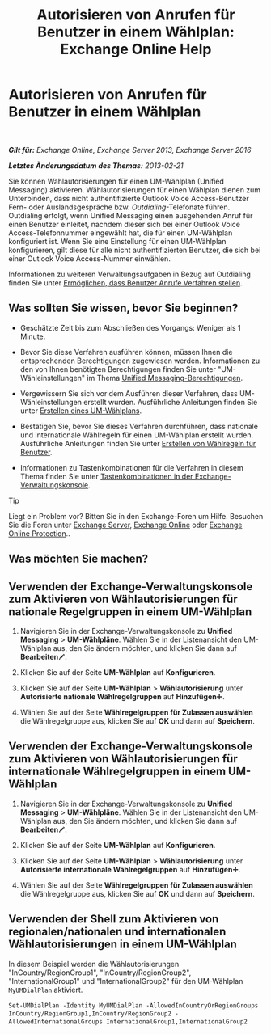 ﻿---
title: 'Autorisieren von Anrufen für Benutzer in einem Wählplan: Exchange Online Help'
TOCTitle: Autorisieren von Anrufen für Benutzer in einem Wählplan
ms:assetid: 7c7fd0c4-4001-408e-b352-c49bac9f78cc
ms:mtpsurl: https://technet.microsoft.com/de-de/library/Bb691175(v=EXCHG.150)
ms:contentKeyID: 51409316
ms.date: 05/23/2018
mtps_version: v=EXCHG.150
ms.translationtype: MT
---

# Autorisieren von Anrufen für Benutzer in einem Wählplan

 

_**Gilt für:** Exchange Online, Exchange Server 2013, Exchange Server 2016_

_**Letztes Änderungsdatum des Themas:** 2013-02-21_

Sie können Wählautorisierungen für einen UM-Wählplan (Unified Messaging) aktivieren. Wählautorisierungen für einen Wählplan dienen zum Unterbinden, dass nicht authentifizierte Outlook Voice Access-Benutzer Fern- oder Auslandsgespräche bzw. *Outdialing*-Telefonate führen. Outdialing erfolgt, wenn Unified Messaging einen ausgehenden Anruf für einen Benutzer einleitet, nachdem dieser sich bei einer Outlook Voice Access-Telefonnummer eingewählt hat, die für einen UM-Wählplan konfiguriert ist. Wenn Sie eine Einstellung für einen UM-Wählplan konfigurieren, gilt diese für alle nicht authentifizierten Benutzer, die sich bei einer Outlook Voice Access-Nummer einwählen.

Informationen zu weiteren Verwaltungsaufgaben in Bezug auf Outdialing finden Sie unter [Ermöglichen, dass Benutzer Anrufe Verfahren stellen](allowing-users-to-make-calls-procedures-exchange-2013-help.md).

## Was sollten Sie wissen, bevor Sie beginnen?

  - Geschätzte Zeit bis zum Abschließen des Vorgangs: Weniger als 1 Minute.

  - Bevor Sie diese Verfahren ausführen können, müssen Ihnen die entsprechenden Berechtigungen zugewiesen werden. Informationen zu den von Ihnen benötigten Berechtigungen finden Sie unter "UM-Wähleinstellungen" im Thema [Unified Messaging-Berechtigungen](unified-messaging-permissions-exchange-2013-help.md).

  - Vergewissern Sie sich vor dem Ausführen dieser Verfahren, dass UM-Wähleinstellungen erstellt wurden. Ausführliche Anleitungen finden Sie unter [Erstellen eines UM-Wählplans](https://review.docs.microsoft.com/de-de/exchange/voice-mail-unified-messaging/connect-voice-mail-system/create-um-dial-plan).

  - Bestätigen Sie, bevor Sie dieses Verfahren durchführen, dass nationale und internationale Wählregeln für einen UM-Wählplan erstellt wurden. Ausführliche Anleitungen finden Sie unter [Erstellen von Wählregeln für Benutzer](https://review.docs.microsoft.com/de-de/exchange/voice-mail-unified-messaging/set-up-client-voice-mail-features/create-dialing-rules).

  - Informationen zu Tastenkombinationen für die Verfahren in diesem Thema finden Sie unter [Tastenkombinationen in der Exchange-Verwaltungskonsole](keyboard-shortcuts-in-the-exchange-admin-center-exchange-online-protection-help.md).


> [!TIP]
> Liegt ein Problem vor? Bitten Sie in den Exchange-Foren um Hilfe. Besuchen Sie die Foren unter <A href="https://go.microsoft.com/fwlink/p/?linkid=60612">Exchange Server</A>, <A href="https://go.microsoft.com/fwlink/p/?linkid=267542">Exchange Online</A> oder <A href="https://go.microsoft.com/fwlink/p/?linkid=285351">Exchange Online Protection</A>..



## Was möchten Sie machen?

## Verwenden der Exchange-Verwaltungskonsole zum Aktivieren von Wählautorisierungen für nationale Regelgruppen in einem UM-Wählplan

1.  Navigieren Sie in der Exchange-Verwaltungskonsole zu **Unified Messaging** \> **UM-Wählpläne**. Wählen Sie in der Listenansicht den UM-Wählplan aus, den Sie ändern möchten, und klicken Sie dann auf **Bearbeiten**![Bearbeitungssymbol](images/Bb124582.6f53ccb2-1f13-4c02-bea0-30690e6ea71d(EXCHG.150).gif "Bearbeitungssymbol").

2.  Klicken Sie auf der Seite **UM-Wählplan** auf **Konfigurieren**.

3.  Klicken Sie auf der Seite **UM-Wählplan** \> **Wählautorisierung** unter **Autorisierte nationale Wählregelgruppen** auf **Hinzufügen**![Hinzufügen (Symbol)](images/JJ218640.c1e75329-d6d7-4073-a27d-498590bbb558(EXCHG.150).gif "Hinzufügen (Symbol)").

4.  Wählen Sie auf der Seite **Wählregelgruppen für Zulassen auswählen** die Wählregelgruppe aus, klicken Sie auf **OK** und dann auf **Speichern**.

## Verwenden der Exchange-Verwaltungskonsole zum Aktivieren von Wählautorisierungen für internationale Wählregelgruppen in einem UM-Wählplan

1.  Navigieren Sie in der Exchange-Verwaltungskonsole zu **Unified Messaging** \> **UM-Wählpläne**. Wählen Sie in der Listenansicht den UM-Wählplan aus, den Sie ändern möchten, und klicken Sie dann auf **Bearbeiten**![Bearbeitungssymbol](images/Bb124582.6f53ccb2-1f13-4c02-bea0-30690e6ea71d(EXCHG.150).gif "Bearbeitungssymbol").

2.  Klicken Sie auf der Seite **UM-Wählplan** auf **Konfigurieren**.

3.  Klicken Sie auf der Seite **UM-Wählplan** \> **Wählautorisierung** unter **Autorisierte internationale Wählregelgruppen** auf **Hinzufügen**![Hinzufügen (Symbol)](images/JJ218640.c1e75329-d6d7-4073-a27d-498590bbb558(EXCHG.150).gif "Hinzufügen (Symbol)").

4.  Wählen Sie auf der Seite **Wählregelgruppen für Zulassen auswählen** die Wählregelgruppe aus, klicken Sie auf **OK** und dann auf **Speichern**.

## Verwenden der Shell zum Aktivieren von regionalen/nationalen und internationalen Wählautorisierungen in einem UM-Wählplan

In diesem Beispiel werden die Wählautorisierungen "InCountry/RegionGroup1", "InCountry/RegionGroup2", "InternationalGroup1" und "InternationalGroup2" für den UM-Wählplan `MyUMDialPlan` aktiviert.

    Set-UMDialPlan -Identity MyUMDialPlan -AllowedInCountryOrRegionGroups InCountry/RegionGroup1,InCountry/RegionGroup2 -AllowedInternationalGroups InternationalGroup1,InternationalGroup2

